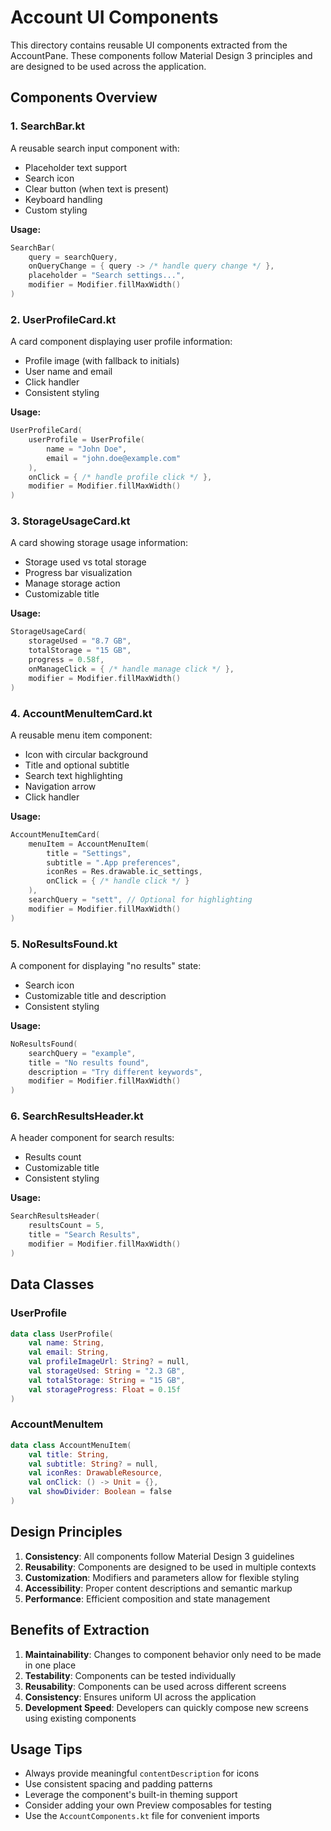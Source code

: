 # Account UI Components

This directory contains reusable UI components extracted from the AccountPane. These components follow Material Design 3 principles and are designed to be used across the application.

## Components Overview

### 1. SearchBar.kt
A reusable search input component with:
- Placeholder text support
- Search icon
- Clear button (when text is present)
- Keyboard handling
- Custom styling

**Usage:**
```kotlin
SearchBar(
    query = searchQuery,
    onQueryChange = { query -> /* handle query change */ },
    placeholder = "Search settings...",
    modifier = Modifier.fillMaxWidth()
)
```

### 2. UserProfileCard.kt
A card component displaying user profile information:
- Profile image (with fallback to initials)
- User name and email
- Click handler
- Consistent styling

**Usage:**
```kotlin
UserProfileCard(
    userProfile = UserProfile(
        name = "John Doe",
        email = "john.doe@example.com"
    ),
    onClick = { /* handle profile click */ },
    modifier = Modifier.fillMaxWidth()
)
```

### 3. StorageUsageCard.kt
A card showing storage usage information:
- Storage used vs total storage
- Progress bar visualization
- Manage storage action
- Customizable title

**Usage:**
```kotlin
StorageUsageCard(
    storageUsed = "8.7 GB",
    totalStorage = "15 GB",
    progress = 0.58f,
    onManageClick = { /* handle manage click */ },
    modifier = Modifier.fillMaxWidth()
)
```

### 4. AccountMenuItemCard.kt
A reusable menu item component:
- Icon with circular background
- Title and optional subtitle
- Search text highlighting
- Navigation arrow
- Click handler

**Usage:**
```kotlin
AccountMenuItemCard(
    menuItem = AccountMenuItem(
        title = "Settings",
        subtitle = ".App preferences",
        iconRes = Res.drawable.ic_settings,
        onClick = { /* handle click */ }
    ),
    searchQuery = "sett", // Optional for highlighting
    modifier = Modifier.fillMaxWidth()
)
```

### 5. NoResultsFound.kt
A component for displaying "no results" state:
- Search icon
- Customizable title and description
- Consistent styling

**Usage:**
```kotlin
NoResultsFound(
    searchQuery = "example",
    title = "No results found",
    description = "Try different keywords",
    modifier = Modifier.fillMaxWidth()
)
```

### 6. SearchResultsHeader.kt
A header component for search results:
- Results count
- Customizable title
- Consistent styling

**Usage:**
```kotlin
SearchResultsHeader(
    resultsCount = 5,
    title = "Search Results",
    modifier = Modifier.fillMaxWidth()
)
```

## Data Classes

### UserProfile
```kotlin
data class UserProfile(
    val name: String,
    val email: String,
    val profileImageUrl: String? = null,
    val storageUsed: String = "2.3 GB",
    val totalStorage: String = "15 GB",
    val storageProgress: Float = 0.15f
)
```

### AccountMenuItem
```kotlin
data class AccountMenuItem(
    val title: String,
    val subtitle: String? = null,
    val iconRes: DrawableResource,
    val onClick: () -> Unit = {},
    val showDivider: Boolean = false
)
```

## Design Principles

1. **Consistency**: All components follow Material Design 3 guidelines
2. **Reusability**: Components are designed to be used in multiple contexts
3. **Customization**: Modifiers and parameters allow for flexible styling
4. **Accessibility**: Proper content descriptions and semantic markup
5. **Performance**: Efficient composition and state management

## Benefits of Extraction

1. **Maintainability**: Changes to component behavior only need to be made in one place
2. **Testability**: Components can be tested individually
3. **Reusability**: Components can be used across different screens
4. **Consistency**: Ensures uniform UI across the application
5. **Development Speed**: Developers can quickly compose new screens using existing components

## Usage Tips

- Always provide meaningful `contentDescription` for icons
- Use consistent spacing and padding patterns
- Leverage the component's built-in theming support
- Consider adding your own Preview composables for testing
- Use the `AccountComponents.kt` file for convenient imports
